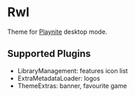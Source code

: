 # Rwl

Theme for [Playnite](https://playnite.link/) desktop mode.

## Supported Plugins
+ LibraryManagement: features icon list
+ ExtraMetadataLoader: logos
+ ThemeExtras: banner, favourite game